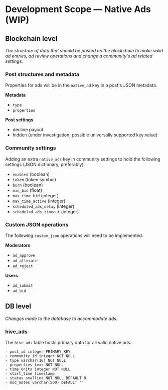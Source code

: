 # Development Scope — Native Ads (WIP)

## Blockchain level

*The structure of data that should be posted on the blockchain to make valid ad entries, ad review operations and change a community's ad related settings.*

### Post structures and metadata

Properties for ads will be in the `native_ad` key in a post's JSON metadata.

**Metadata**

- `type`
- `properties`

**Post settings**

- decline payout
- hidden (under investigation, possible universally supported key:value)


### Community settings

Adding an extra `native_ads` key in community settings to hold the following settings (JSON dictionary, preferably):

- `enabled` (boolean)
- `token` (token symbol)
- `burn` (boolean)
- `min_bid` (float)
- `max_time_bid` (integer)
- `max_time_active` (integer)
- `scheduled_ads_delay` (integer)
- `scheduled_ads_timeout` (integer)


### Custom JSON operations

The following `custom_json` operations will need to be implemented.

**Moderators**

- `ad_approve`
- `ad_allocate`
- `ad_reject`

**Users**

- `ad_submit`
- `ad_bid`

## DB level

*Changes made to the database to accommodate ads.*

### hive_ads

The `hive_ads` table hosts primary data for all valid native ads.

```
- post_id integer PRIMARY KEY
- community_id integer NOT NULL
- type varchar(16) NOT NULL
- properties text NOT NULL
- time_units integer NOT NULL
- start_time timestamp
- status smallint NOT NULL DEFAULT 0
- mod_notes varchar(500) DEFAULT ''

```
